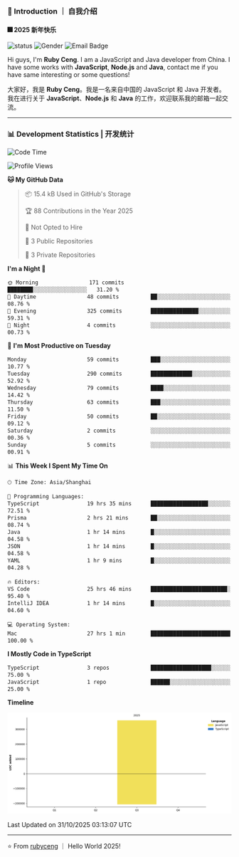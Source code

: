 ### 👋 Introduction ｜ 自我介绍

#### 🎆 2025 新年快乐

![status](https://img.shields.io/badge/status-up-brightgreen)  ![Gender](https://img.shields.io/badge/gender-%F0%9F%A4%B5-lightgrey)  ![Email Badge](https://img.shields.io/badge/Email-rubyceng0326@gmail.com-blue?style=flat-square&logo=gmail&logoColor=white)

Hi guys, I'm **Ruby Ceng**. I am a JavaScript and Java developer from China.
I have some works with **JavaScript**, **Node.js** and **Java**, contact me if you have same interesting or some questions!

大家好，我是 **Ruby Ceng**。我是一名来自中国的 JavaScript 和 Java 开发者。
我在进行关于 **JavaScript**、**Node.js** 和 **Java** 的工作，欢迎联系我的邮箱一起交流。

---

### 📊 Development Statistics | 开发统计

<!--START_SECTION:waka-->
![Code Time](http://img.shields.io/badge/Code%20Time-592%20hrs%2019%20mins-blue)

![Profile Views](http://img.shields.io/badge/Profile%20Views-0-blue)

**🐱 My GitHub Data** 

> 📦 15.4 kB Used in GitHub's Storage 
 > 
> 🏆 88 Contributions in the Year 2025
 > 
> 🚫 Not Opted to Hire
 > 
> 📜 3 Public Repositories 
 > 
> 🔑 3 Private Repositories 
 > 
**I'm a Night 🦉** 

```text
🌞 Morning                171 commits         ████████░░░░░░░░░░░░░░░░░   31.20 % 
🌆 Daytime                48 commits          ██░░░░░░░░░░░░░░░░░░░░░░░   08.76 % 
🌃 Evening                325 commits         ███████████████░░░░░░░░░░   59.31 % 
🌙 Night                  4 commits           ░░░░░░░░░░░░░░░░░░░░░░░░░   00.73 % 
```
📅 **I'm Most Productive on Tuesday** 

```text
Monday                   59 commits          ███░░░░░░░░░░░░░░░░░░░░░░   10.77 % 
Tuesday                  290 commits         █████████████░░░░░░░░░░░░   52.92 % 
Wednesday                79 commits          ████░░░░░░░░░░░░░░░░░░░░░   14.42 % 
Thursday                 63 commits          ███░░░░░░░░░░░░░░░░░░░░░░   11.50 % 
Friday                   50 commits          ██░░░░░░░░░░░░░░░░░░░░░░░   09.12 % 
Saturday                 2 commits           ░░░░░░░░░░░░░░░░░░░░░░░░░   00.36 % 
Sunday                   5 commits           ░░░░░░░░░░░░░░░░░░░░░░░░░   00.91 % 
```


📊 **This Week I Spent My Time On** 

```text
🕑︎ Time Zone: Asia/Shanghai

💬 Programming Languages: 
TypeScript               19 hrs 35 mins      ██████████████████░░░░░░░   72.51 % 
Prisma                   2 hrs 21 mins       ██░░░░░░░░░░░░░░░░░░░░░░░   08.74 % 
Java                     1 hr 14 mins        █░░░░░░░░░░░░░░░░░░░░░░░░   04.58 % 
JSON                     1 hr 14 mins        █░░░░░░░░░░░░░░░░░░░░░░░░   04.58 % 
YAML                     1 hr 9 mins         █░░░░░░░░░░░░░░░░░░░░░░░░   04.28 % 

🔥 Editors: 
VS Code                  25 hrs 46 mins      ████████████████████████░   95.40 % 
IntelliJ IDEA            1 hr 14 mins        █░░░░░░░░░░░░░░░░░░░░░░░░   04.60 % 

💻 Operating System: 
Mac                      27 hrs 1 min        █████████████████████████   100.00 % 
```

**I Mostly Code in TypeScript** 

```text
TypeScript               3 repos             ███████████████████░░░░░░   75.00 % 
JavaScript               1 repo              ██████░░░░░░░░░░░░░░░░░░░   25.00 % 
```



**Timeline**

![Lines of Code chart](https://raw.githubusercontent.com/rubyceng/rubyceng/main/assets/bar_graph.png)


 Last Updated on 31/10/2025 03:13:07 UTC
<!--END_SECTION:waka-->

---

⭐️ From [rubyceng](https://github.com/rubyceng) ｜ Hello World 2025!
